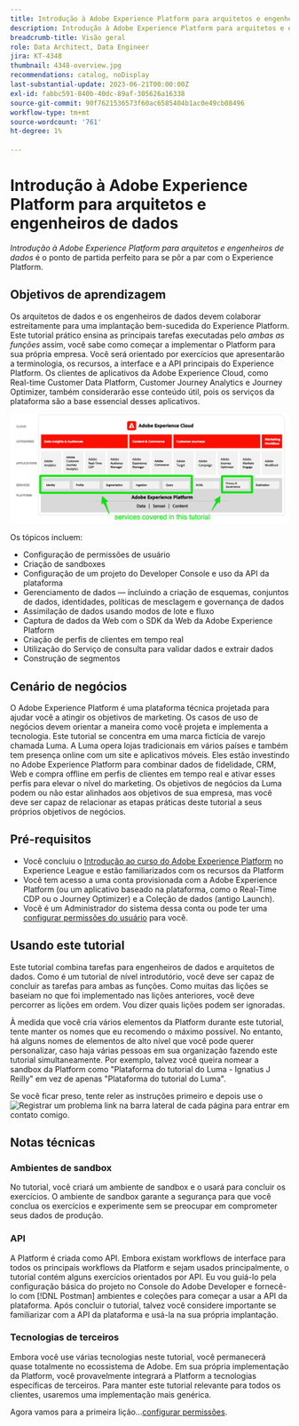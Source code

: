 ```yaml
---
title: Introdução à Adobe Experience Platform para arquitetos e engenheiros de dados
description: Introdução à Adobe Experience Platform para arquitetos e engenheiros de dados.
breadcrumb-title: Visão geral
role: Data Architect, Data Engineer
jira: KT-4348
thumbnail: 4348-overview.jpg
recommendations: catalog, noDisplay
last-substantial-update: 2023-06-21T00:00:00Z
exl-id: fabbc591-840b-40dc-89af-305626a16338
source-git-commit: 90f7621536573f60ac6585404b1ac0e49cb08496
workflow-type: tm+mt
source-wordcount: '761'
ht-degree: 1%

---
```


# Introdução à Adobe Experience Platform para arquitetos e engenheiros de dados

<!--5min-->

_Introdução à Adobe Experience Platform para arquitetos e engenheiros de dados_ é o ponto de partida perfeito para se pôr a par com o Experience Platform.


<!--How do we address ETL-->

## Objetivos de aprendizagem

Os arquitetos de dados e os engenheiros de dados devem colaborar estreitamente para uma implantação bem-sucedida do Experience Platform. Este tutorial prático ensina as principais tarefas executadas pelo _ambas as funções_ assim, você sabe como começar a implementar o Platform para sua própria empresa. Você será orientado por exercícios que apresentarão a terminologia, os recursos, a interface e a API principais do Experience Platform. Os clientes de aplicativos da Adobe Experience Cloud, como Real-time Customer Data Platform, Customer Journey Analytics e Journey Optimizer, também considerarão esse conteúdo útil, pois os serviços da plataforma são a base essencial desses aplicativos.

![Adobe Experience Cloud marketecture destacando os serviços da Platform abordados neste tutorial — identidade, perfil, segmentação, assimilação, consulta e governança](assets/marketecture.png)

Os tópicos incluem:

* Configuração de permissões de usuário
* Criação de sandboxes
* Configuração de um projeto do Developer Console e uso da API da plataforma
* Gerenciamento de dados — incluindo a criação de esquemas, conjuntos de dados, identidades, políticas de mesclagem e governança de dados
* Assimilação de dados usando modos de lote e fluxo
* Captura de dados da Web com o SDK da Web da Adobe Experience Platform
* Criação de perfis de clientes em tempo real
* Utilização do Serviço de consulta para validar dados e extrair dados
* Construção de segmentos

## Cenário de negócios

O Adobe Experience Platform é uma plataforma técnica projetada para ajudar você a atingir os objetivos de marketing. Os casos de uso de negócios devem orientar a maneira como você projeta e implementa a tecnologia. Este tutorial se concentra em uma marca fictícia de varejo chamada Luma. A Luma opera lojas tradicionais em vários países e também tem presença online com um site e aplicativos móveis. Eles estão investindo no Adobe Experience Platform para combinar dados de fidelidade, CRM, Web e compra offline em perfis de clientes em tempo real e ativar esses perfis para elevar o nível do marketing. Os objetivos de negócios da Luma podem ou não estar alinhados aos objetivos de sua empresa, mas você deve ser capaz de relacionar as etapas práticas deste tutorial a seus próprios objetivos de negócios.

## Pré-requisitos

* Você concluiu o [Introdução ao curso do Adobe Experience Platform](https://experienceleague.adobe.com/?recommended=ExperiencePlatform-U-1-2020.1&amp;lang=pt-BR) no Experience League e estão familiarizados com os recursos da Platform
* Você tem acesso a uma conta provisionada com a Adobe Experience Platform (ou um aplicativo baseado na plataforma, como o Real-Time CDP ou o Journey Optimizer) e a Coleção de dados (antigo Launch).
* Você é um Administrador do sistema dessa conta ou pode ter uma [configurar permissões do usuário](configure-permissions.md) para você.

## Usando este tutorial

Este tutorial combina tarefas para engenheiros de dados e arquitetos de dados. Como é um tutorial de nível introdutório, você deve ser capaz de concluir as tarefas para ambas as funções. Como muitas das lições se baseiam no que foi implementado nas lições anteriores, você deve percorrer as lições em ordem. Vou dizer quais lições podem ser ignoradas.

À medida que você cria vários elementos da Platform durante este tutorial, tente manter os nomes que eu recomendo o máximo possível. No entanto, há alguns nomes de elementos de alto nível que você pode querer personalizar, caso haja várias pessoas em sua organização fazendo este tutorial simultaneamente. Por exemplo, talvez você queira nomear a sandbox da Platform como &quot;Plataforma do tutorial do Luma - Ignatius J Reilly&quot; em vez de apenas &quot;Plataforma do tutorial do Luma&quot;.

Se você ficar preso, tente reler as instruções primeiro e depois use o ![Registrar um problema](https://experienceleague.adobe.com/assets/img/feedback.svg) link na barra lateral de cada página para entrar em contato comigo.

## Notas técnicas

### Ambientes de sandbox

No tutorial, você criará um ambiente de sandbox e o usará para concluir os exercícios. O ambiente de sandbox garante a segurança para que você conclua os exercícios e experimente sem se preocupar em comprometer seus dados de produção.

### API

A Platform é criada como API. Embora existam workflows de interface para todos os principais workflows da Platform e sejam usados principalmente, o tutorial contém alguns exercícios orientados por API. Eu vou guiá-lo pela configuração básica do projeto no Console do Adobe Developer e fornecê-lo com [!DNL Postman] ambientes e coleções para começar a usar a API da plataforma. Após concluir o tutorial, talvez você considere importante se familiarizar com a API da plataforma e usá-la na sua própria implantação.

### Tecnologias de terceiros

Embora você use várias tecnologias neste tutorial, você permanecerá quase totalmente no ecossistema de Adobe. Em sua própria implementação da Platform, você provavelmente integrará a Platform a tecnologias específicas de terceiros. Para manter este tutorial relevante para todos os clientes, usaremos uma implementação mais genérica.

Agora vamos para a primeira lição...[configurar permissões](configure-permissions.md).
